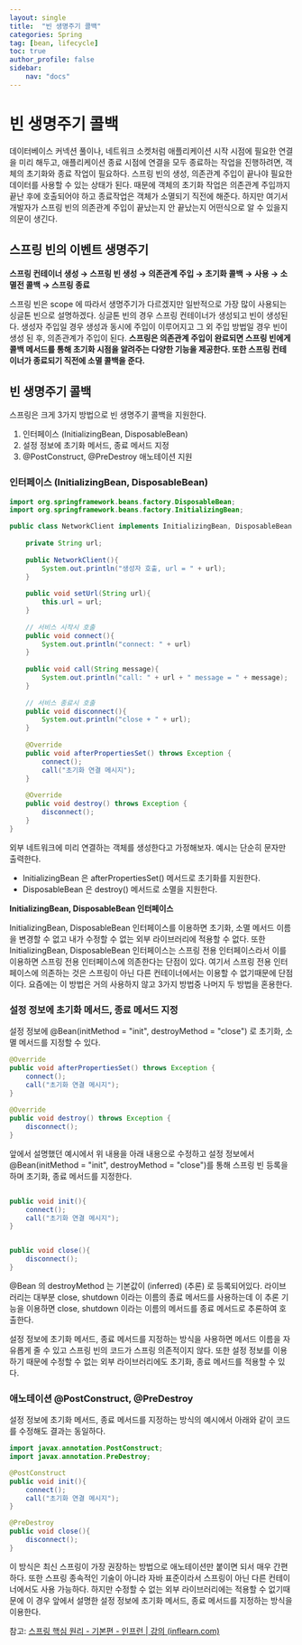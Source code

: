 ```yaml
---
layout: single
title:  "빈 생명주기 콜백"
categories: Spring
tag: [bean, lifecycle]
toc: true
author_profile: false
sidebar:
    nav: "docs"
---
```




# 빈 생명주기 콜백

데이터베이스 커넥션 풀이나, 네트워크 소켓처럼 애플리케이션 시작 시점에 필요한 연결을 미리 해두고,  애플리케이션 종료 시점에 연결을 모두 종료하는 작업을 진행하려면, 객체의 초기화와 종료 작업이 필요하다. 스프링 빈의 생성, 의존관계 주입이 끝나야 필요한 데이터를 사용할 수 있는 상태가 된다. 때문에 객체의 초기화 작업은 의존관계 주입까지 끝난 후에 호출되어야 하고 종료작업은 객체가 소멸되기 직전에 해준다. 하지만 여기서 개발자가 스프링 빈의 의존관계 주입이 끝났는지 안 끝났는지 어떤식으로 알 수 있을지 의문이 생긴다. 



## 스프링 빈의 이벤트 생명주기

**스프링 컨테이너 생성 → 스프링 빈 생성 → 의존관계 주입 → 초기화 콜백 → 사용 → 소멸전 콜백 → 스프링 종료**

스프링 빈은 scope 에 따라서 생명주기가 다르겠지만 일반적으로 가장 많이 사용되는 싱글톤 빈으로 설명하겠다. 싱글톤 빈의 경우 스프링 컨테이너가 생성되고 빈이 생성된다. 생성자 주입일 경우 생성과 동시에 주입이 이루어지고 그 외 주입 방법일 경우 빈이 생성 된 후, 의존관계가 주입이 된다. **스프링은 의존관계 주입이 완료되면 스프링 빈에게 콜백 메서드를 통해 초기화 시점을 알려주는 다양한 기능을 제공한다. 또한 스프링 컨테이너가 종료되기 직전에 소멸 콜백을 준다.** 



## 빈 생명주기 콜백

스프링은 크게 3가지 방법으로 빈 생명주기 콜백을 지원한다.

1. 인터페이스 (InitializingBean, DisposableBean)
2. 설정 정보에 초기화 메서드, 종료 메서드 지정
3. @PostConstruct, @PreDestroy 애노테이션 지원



### 인터페이스 (InitializingBean, DisposableBean)

```java
import org.springframework.beans.factory.DisposableBean;
import org.springframework.beans.factory.InitializingBean;

public class NetworkClient implements InitializingBean, DisposableBean {
    
    private String url;
    
    public NetworkClient(){
        System.out.println("생성자 호출, url = " + url);
    }
    
    public void setUrl(String url){
        this.url = url;
    }
    
    // 서비스 시작시 호출
    public void connect(){
        System.out.println("connect: " + url)
    }
    
    public void call(String message){
        System.out.println("call: " + url + " message = " + message);
    }
    
    // 서비스 종료시 호출
    public void disconnect(){
        System.out.println("close + " + url);
    }
    
    @Override
    public void afterPropertiesSet() throws Exception {
        connect();
        call("초기화 연결 메시지");
    }
    
    @Override
	public void destroy() throws Exception {
     	disconnect();   
    }
}
```

외부 네트워크에 미리 연결하는 객체를 생성한다고 가정해보자. 예시는 단순히 문자만 출력한다.

- InitializingBean 은 afterPropertiesSet() 메서드로 초기화를 지원한다. 
- DisposableBean 은 destroy() 메서드로 소멸을 지원한다.



**InitializingBean, DisposableBean 인터페이스**

InitializingBean, DisposableBean 인터페이스를 이용하면 초기화, 소멸 메서드 이름을 변경할 수 없고 내가 수정할 수 없는 외부 라이브러리에 적용할 수 없다. 또한 InitializingBean, DisposableBean 인터페이스는 스프링 전용 인터페이스라서 이를 이용하면 스프링 전용 인터페이스에 의존한다는 단점이 있다. 여기서 스프링 전용 인터페이스에 의존하는 것은 스프링이 아닌 다른 컨테이너에서는 이용할 수 없기때문에 단점이다. 요즘에는 이 방법은 거의 사용하지 않고 3가지 방법중 나머지 두 방법을 혼용한다. 



### 설정 정보에 초기화 메서드, 종료 메서드 지정

설정 정보에 @Bean(initMethod = "init", destroyMethod = "close") 로 초기화, 소멸 메서드를 지정할 수 있다. 

```java
@Override
public void afterPropertiesSet() throws Exception {
	connect();
    call("초기화 연결 메시지");
}
    
@Override
public void destroy() throws Exception {
	disconnect();   
}
```

앞에서 설명했던 예시에서 위 내용을 아래 내용으로 수정하고 설정 정보에서 @Bean(initMethod = "init", destroyMethod = "close")를 통해 스프링 빈 등록을 하며 초기화, 종료 메서드를 지정한다. 

```java

public void init(){
	connect();
	call("초기화 연결 메시지");
}


public void close(){
	disconnect();
}
```



@Bean 의 destroyMethod 는 기본값이 (inferred) (추론) 로 등록되어있다. 라이브러리는 대부분 close, shutdown 이라는 이름의 종료 메서드를 사용하는데 이 추론 기능을 이용하면 close, shutdown 이라는 이름의 메서드를 종료 메서드로 추론하여 호출한다. 



설정 정보에 초기화 메서드, 종료 메서드를 지정하는 방식을 사용하면 메서드 이름을 자유롭게 줄 수 있고 스프링 빈의 코드가 스프링 의존적이지 않다. 또한 설정 정보를 이용하기 때문에  수정할 수 없는 외부 라이브러리에도 초기화, 종료 메서드를 적용할 수 있다. 



### 애노테이션 @PostConstruct, @PreDestroy

설정 정보에 초기화 메서드, 종료 메서드를 지정하는 방식의 예시에서 아래와 같이 코드를 수정해도 결과는 동일하다. 

```java
import javax.annotation.PostConstruct;
import javax.annotation.PreDestroy;

@PostConstruct
public void init(){
	connect();
	call("초기화 연결 메시지");
}

@PreDestroy
public void close(){
	disconnect();
}
```

이 방식은 최신 스프링이 가장 권장하는 방법으로 애노테이션만 붙이면 되서 매우 간편하다. 또한 스프링 종속적인 기술이 아니라 자바 표준이라서 스프링이 아닌 다른 컨테이너에서도 사용 가능하다. 하지만 수정할 수 없는 외부 라이브러리에는 적용할 수 없기때문에 이 경우 앞에서 설명한 설정 정보에 초기화 메서드, 종료 메서드를 지정하는 방식을 이용한다. 



참고: [스프링 핵심 원리 - 기본편 - 인프런 | 강의 (inflearn.com)](https://www.inflearn.com/course/스프링-핵심-원리-기본편)







